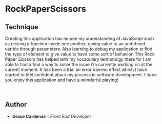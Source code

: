 # RockPaperScissors



## Technique
Creating this application has helped my understanding of JavaScript such as nesting a function inside one another, giving 
value to an undefined varible through parameters. Also learning to debug my application to find the type of element to give value to have some sort of behavior.
This Rock Paper Scissors has helped with my vocabulary termonolgy there for I am able to find a find a way to solve the issue i'm currently working on at the current moment. It has been a trial an error damino effect which I have started to feel confident about my process in software development. I hope you enjoy this application and have a wonderful playing!

<br>

## Author
* **Grace Cardenas** - *Front End Developer* 
